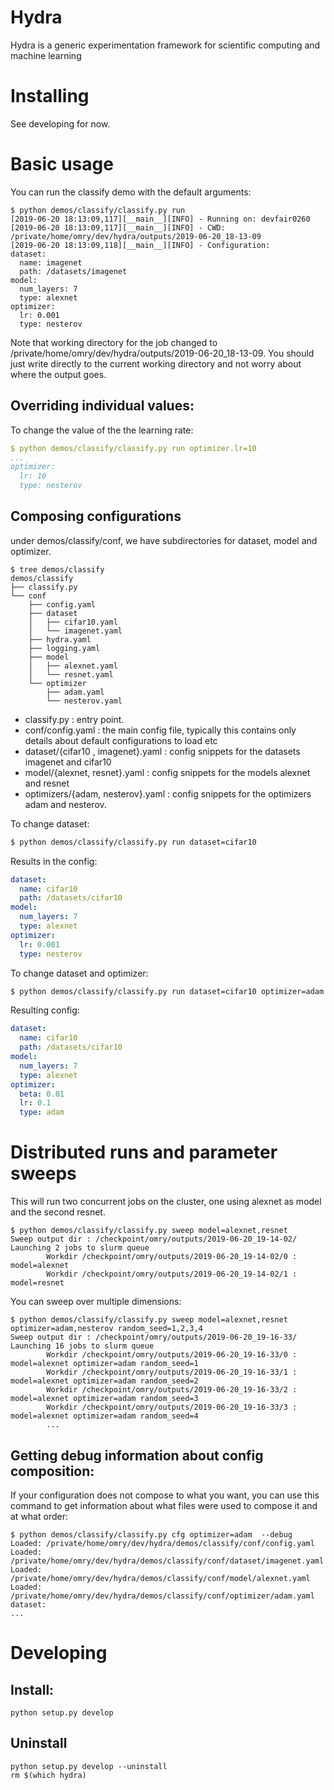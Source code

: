 # Hydra
Hydra is a generic experimentation framework for scientific computing and machine learning

# Installing
See developing for now.

# Basic usage
You can run the classify demo with the default arguments:
```
$ python demos/classify/classify.py run
[2019-06-20 18:13:09,117][__main__][INFO] - Running on: devfair0260
[2019-06-20 18:13:09,117][__main__][INFO] - CWD: /private/home/omry/dev/hydra/outputs/2019-06-20_18-13-09
[2019-06-20 18:13:09,118][__main__][INFO] - Configuration:
dataset:
  name: imagenet
  path: /datasets/imagenet
model:
  num_layers: 7
  type: alexnet
optimizer:
  lr: 0.001
  type: nesterov
```

Note that working directory for the job changed to /private/home/omry/dev/hydra/outputs/2019-06-20_18-13-09. 
You should just write directly to the current working directory and not worry about where the output goes.
 
## Overriding individual values:
To change the value of the the learning rate:
```yaml
$ python demos/classify/classify.py run optimizer.lr=10
...
optimizer:
  lr: 10
  type: nesterov
```

## Composing configurations
under demos/classify/conf, we have subdirectories for dataset, model and optimizer.
```
$ tree demos/classify
demos/classify
├── classify.py
└── conf
    ├── config.yaml
    ├── dataset
    │   ├── cifar10.yaml
    │   └── imagenet.yaml
    ├── hydra.yaml
    ├── logging.yaml
    ├── model
    │   ├── alexnet.yaml
    │   └── resnet.yaml
    └── optimizer
        ├── adam.yaml
        └── nesterov.yaml
```

* classify.py : entry point.
* conf/config.yaml : the main config file, typically this contains only details about default configurations to load etc
* dataset/{cifar10 , imagenet}.yaml : config snippets for the datasets imagenet and cifar10
* model/{alexnet, resnet}.yaml : config snippets for the models alexnet and resnet
* optimizers/{adam, nesterov}.yaml : config snippets for the optimizers adam and nesterov.

To change dataset:
```bash
$ python demos/classify/classify.py run dataset=cifar10
```
Results in the config:
```yaml
dataset:
  name: cifar10
  path: /datasets/cifar10
model:
  num_layers: 7
  type: alexnet
optimizer:
  lr: 0.001
  type: nesterov
```

To change dataset and optimizer:
```bash
$ python demos/classify/classify.py run dataset=cifar10 optimizer=adam
```
Resulting config:
```yaml
dataset:
  name: cifar10
  path: /datasets/cifar10
model:
  num_layers: 7
  type: alexnet
optimizer:
  beta: 0.01
  lr: 0.1
  type: adam
```

# Distributed runs and parameter sweeps
This will run two concurrent jobs on the cluster, one using alexnet as model and the second resnet.
```
$ python demos/classify/classify.py sweep model=alexnet,resnet
Sweep output dir : /checkpoint/omry/outputs/2019-06-20_19-14-02/
Launching 2 jobs to slurm queue
        Workdir /checkpoint/omry/outputs/2019-06-20_19-14-02/0 : model=alexnet
        Workdir /checkpoint/omry/outputs/2019-06-20_19-14-02/1 : model=resnet
```
You can sweep over multiple dimensions:
```
$ python demos/classify/classify.py sweep model=alexnet,resnet optimizer=adam,nesterov random_seed=1,2,3,4
Sweep output dir : /checkpoint/omry/outputs/2019-06-20_19-16-33/
Launching 16 jobs to slurm queue
        Workdir /checkpoint/omry/outputs/2019-06-20_19-16-33/0 : model=alexnet optimizer=adam random_seed=1
        Workdir /checkpoint/omry/outputs/2019-06-20_19-16-33/1 : model=alexnet optimizer=adam random_seed=2
        Workdir /checkpoint/omry/outputs/2019-06-20_19-16-33/2 : model=alexnet optimizer=adam random_seed=3
        Workdir /checkpoint/omry/outputs/2019-06-20_19-16-33/3 : model=alexnet optimizer=adam random_seed=4
        ...
```

## Getting debug information about config composition:
If your configuration does not compose to what you want, you can use this command
to get information about what files were used to compose it and at what order:
```
$ python demos/classify/classify.py cfg optimizer=adam  --debug
Loaded: /private/home/omry/dev/hydra/demos/classify/conf/config.yaml
Loaded: /private/home/omry/dev/hydra/demos/classify/conf/dataset/imagenet.yaml
Loaded: /private/home/omry/dev/hydra/demos/classify/conf/model/alexnet.yaml
Loaded: /private/home/omry/dev/hydra/demos/classify/conf/optimizer/adam.yaml
dataset:
...
```

# Developing
## Install:
```
python setup.py develop
```

## Uninstall
```
python setup.py develop --uninstall
rm $(which hydra)
```